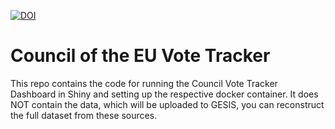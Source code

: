 [![DOI](https://zenodo.org/badge/671467575.svg)](https://zenodo.org/badge/latestdoi/671467575)

# Council of the EU Vote Tracker 

This repo contains the code for running the Council Vote Tracker Dashboard in Shiny and setting up the respective docker container. 
It does NOT contain the data, which will be uploaded to GESIS, you can reconstruct the full dataset from these sources. 
